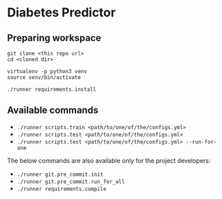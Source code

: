 # Diabetes Predictor

## Preparing workspace

```
git clone <this repo url>
cd <cloned dir>

virtualenv -p python3 venv
source venv/bin/activate

./runner requirements.install
```

## Available commands

- `./runner scripts.train <path/to/one/of/the/configs.yml>`
- `./runner scripts.test <path/to/one/of/the/configs.yml>`
- `./runner scripts.test <path/to/one/of/the/configs.yml> --run-for-one`

The below commands are also available only for the project developers:

- `./runner git.pre_commit.init`
- `./runner git.pre_commit.run_for_all`
- `./runner requirements.compile`
